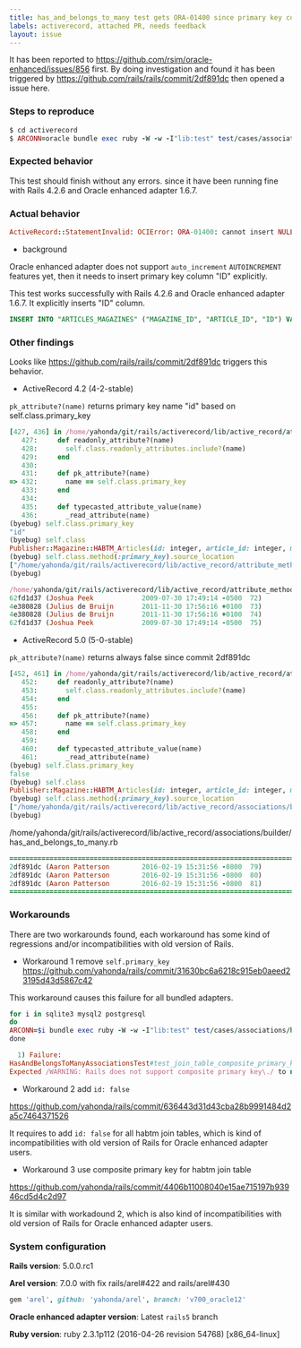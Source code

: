 ```yaml
---
title: has_and_belongs_to_many test gets ORA-01400 since primary key column "ID" not included in insert statement
labels: activerecord, attached PR, needs feedback
layout: issue
---
```


It has been reported to https://github.com/rsim/oracle-enhanced/issues/856 first. 
By doing investigation and found it has been triggered by https://github.com/rails/rails/commit/2df891dc then opened a issue here.
### Steps to reproduce

``` ruby
$ cd activerecord
$ ARCONN=oracle bundle exec ruby -W -w -I"lib:test" test/cases/associations/has_and_belongs_to_many_associations_test.rb -n test_has_and_belongs_to_many_in_a_namespaced_model_pointing_to_a_namespaced_model
```
### Expected behavior

This test should finish without any errors. 
since it have been running fine with Rails 4.2.6 and Oracle enhanced adapter 1.6.7.
### Actual behavior

``` ruby
ActiveRecord::StatementInvalid: OCIError: ORA-01400: cannot insert NULL into ("ARUNIT"."ARTICLES_MAGAZINES"."ID"): INSERT INTO "ARTICLES_MAGAZINES" ("ARTICLE_ID", "MAGAZINE_ID") VALUES (:a1, :a2)
```
- background

Oracle enhanced adapter does not support `auto_increment` `AUTOINCREMENT` features yet, 
then it needs to insert primary key column "ID" explicitly.

This test works successfully with Rails 4.2.6 and Oracle enhanced adapter 1.6.7. 
It explicitly inserts "ID" column.

``` sql
INSERT INTO "ARTICLES_MAGAZINES" ("MAGAZINE_ID", "ARTICLE_ID", "ID") VALUES (:a1, :a2, :a3)  [["magazine_id", 10000], ["article_id", 10000], ["id", 10000]]
```
### Other findings

Looks like https://github.com/rails/rails/commit/2df891dc triggers this behavior.
- ActiveRecord 4.2 (4-2-stable)

`pk_attribute?(name)` returns primary key name "id" based on self.class.primary_key

``` ruby
[427, 436] in /home/yahonda/git/rails/activerecord/lib/active_record/attribute_methods.rb
   427:     def readonly_attribute?(name)
   428:       self.class.readonly_attributes.include?(name)
   429:     end
   430:
   431:     def pk_attribute?(name)
=> 432:       name == self.class.primary_key
   433:     end
   434:
   435:     def typecasted_attribute_value(name)
   436:       _read_attribute(name)
(byebug) self.class.primary_key
"id"
(byebug) self.class
Publisher::Magazine::HABTM_Articles(id: integer, article_id: integer, magazine_id: integer)
(byebug) self.class.method(:primary_key).source_location
["/home/yahonda/git/rails/activerecord/lib/active_record/attribute_methods/primary_key.rb", 72]
(byebug)
```

``` ruby
/home/yahonda/git/rails/activerecord/lib/active_record/attribute_methods/primary_key.rb
62fd1d37 (Joshua Peek            2009-07-30 17:49:14 -0500  72)         def primary_key
4e380828 (Julius de Bruijn       2011-11-30 17:56:16 +0100  73)           @primary_key = reset_primary_key unless defined? @primary_key
4e380828 (Julius de Bruijn       2011-11-30 17:56:16 +0100  74)           @primary_key
62fd1d37 (Joshua Peek            2009-07-30 17:49:14 -0500  75)         end
```
- ActiveRecord 5.0 (5-0-stable)

`pk_attribute?(name)` returns always false since commit 2df891dc

``` ruby
[452, 461] in /home/yahonda/git/rails/activerecord/lib/active_record/attribute_methods.rb
   452:     def readonly_attribute?(name)
   453:       self.class.readonly_attributes.include?(name)
   454:     end
   455:
   456:     def pk_attribute?(name)
=> 457:       name == self.class.primary_key
   458:     end
   459:
   460:     def typecasted_attribute_value(name)
   461:       _read_attribute(name)
(byebug) self.class.primary_key
false
(byebug) self.class
Publisher::Magazine::HABTM_Articles(id: integer, article_id: integer, magazine_id: integer)
(byebug) self.class.method(:primary_key).source_location
["/home/yahonda/git/rails/activerecord/lib/active_record/associations/builder/has_and_belongs_to_many.rb", 79]
(byebug)
```

/home/yahonda/git/rails/activerecord/lib/active_record/associations/builder/has_and_belongs_to_many.rb

``` ruby
=============================================================================================
2df891dc (Aaron Patterson        2016-02-19 15:31:56 -0800  79)         def self.primary_key
2df891dc (Aaron Patterson        2016-02-19 15:31:56 -0800  80)           false
2df891dc (Aaron Patterson        2016-02-19 15:31:56 -0800  81)         end
=============================================================================================
```
### Workarounds

There are two workarounds found, each workaround has some kind of regressions and/or incompatibilities
with old version of Rails.
- Workaround 1 remove `self.primary_key`
  https://github.com/yahonda/rails/commit/31630bc6a6218c915eb0aeed23195d43d5867c42

This workaround causes this failure for all bundled adapters.

``` ruby
for i in sqlite3 mysql2 postgresql
do
ARCONN=$i bundle exec ruby -W -w -I"lib:test" test/cases/associations/has_and_belongs_to_many_associations_test.rb -n test_join_table_composite_primary_key_should_not_warn
done
```

``` ruby
  1) Failure:
HasAndBelongsToManyAssociationsTest#test_join_table_composite_primary_key_should_not_warn [test/cases/associations/has_and_belongs_to_many_associations_test.rb:160]:
Expected /WARNING: Rails does not support composite primary key\./ to not match "WARNING: Rails does not support composite primary key.\n\ncountries_treaties has composite primary key. Composite primary key is ignored.\n".
```
- Workaround 2 add `id: false`

https://github.com/yahonda/rails/commit/636443d31d43cba28b9991484d2a5c7464371526

It requires to add `id: false` for all habtm join tables, which is kind of incompatibilities with
old version of Rails for Oracle enhanced adapter users.
- Workaround 3  use composite primary key for habtm join table

https://github.com/yahonda/rails/commit/4406b11008040e15ae715197b93946cd5d4c2d97

It is similar with workadound 2, which is also kind of incompatibilities with
old version of Rails for Oracle enhanced adapter users.
### System configuration

**Rails version**:
5.0.0.rc1

**Arel version**:
7.0.0 with fix rails/arel#422 and rails/arel#430 

``` ruby
gem 'arel', github: 'yahonda/arel', branch: 'v700_oracle12'
```

**Oracle enhanced adapter version**:
Latest `rails5` branch

**Ruby version**:
ruby 2.3.1p112 (2016-04-26 revision 54768) [x86_64-linux]

